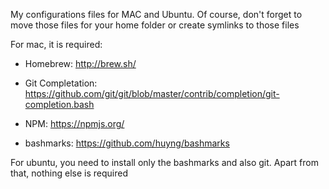 My configurations files for MAC and Ubuntu. Of course, don't forget to move those files for your home folder or create symlinks to those files

For mac, it is required:

- Homebrew: http://brew.sh/

- Git Completation: https://github.com/git/git/blob/master/contrib/completion/git-completion.bash

- NPM: https://npmjs.org/

- bashmarks: https://github.com/huyng/bashmarks

For ubuntu, you need to install only the bashmarks and also git. Apart from that, nothing else is required
